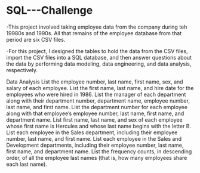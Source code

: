 # SQL---Challenge

-This project involved taking employee data from the company during teh 19980s and 1990s. All that remains of the employee database from that period are six CSV files. 

-For this project, I designed the tables to hold the data from the CSV files, import the CSV files into a SQL database, and then answer questions about the data by performing data modeling, data engineering, and data analysis, respectively.


Data Analysis
List the employee number, last name, first name, sex, and salary of each employee.
List the first name, last name, and hire date for the employees who were hired in 1986.
List the manager of each department along with their department number, department name, employee number, last name, and first name.
List the department number for each employee along with that employee’s employee number, last name, first name, and department name.
List first name, last name, and sex of each employee whose first name is Hercules and whose last name begins with the letter B.
List each employee in the Sales department, including their employee number, last name, and first name.
List each employee in the Sales and Development departments, including their employee number, last name, first name, and department name.
List the frequency counts, in descending order, of all the employee last names (that is, how many employees share each last name).
